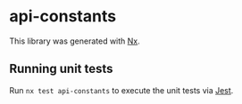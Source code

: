 # api-constants

This library was generated with [Nx](https://nx.dev).

## Running unit tests

Run `nx test api-constants` to execute the unit tests via [Jest](https://jestjs.io).
